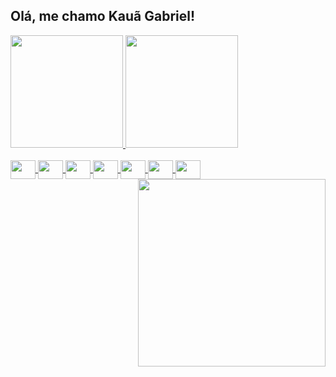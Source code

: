 ## Olá, me chamo Kauã Gabriel!

<div>
  <a href="[https://www.instagram.com/thiagueirasantos/](https://www.linkedin.com/in/kau%C3%A3-gabriel-821996212/)">
  <img height="180em" src="https://github-readme-stats.vercel.app/api?username=FiNiShYyy&show_icons=true&theme=radical&include_all_commits=true&count_private=true"/>
  <img height="180em" src="https://github-readme-stats.vercel.app/api/top-langs/?username=FiNiShYyy&layout=compact&langs_count=16&theme=radical"/>
</div>

<div style="display: inline_block"><br>
  <img align="center" height="30" width="40" src="https://cdn.jsdelivr.net/gh/devicons/devicon/icons/html5/html5-original.svg" />
  <img align="center" height="30" width="40" src="https://cdn.jsdelivr.net/gh/devicons/devicon/icons/css3/css3-original.svg" />
  <img align="center" height="30" width="40" src="https://cdn.jsdelivr.net/gh/devicons/devicon/icons/javascript/javascript-original.svg" />
  <img align="center" height="30" width="40" src="https://cdn.jsdelivr.net/gh/devicons/devicon/icons/figma/figma-original.svg" />
  <img align="center" height="30" width="40" src="https://cdn.jsdelivr.net/gh/devicons/devicon@latest/icons/photoshop/photoshop-original.svg" />
  <img align="center" height="30" width="40" src="https://cdn.jsdelivr.net/gh/devicons/devicon/icons/nodejs/nodejs-original.svg" />
  <img align="center" height="30" width="40" src="https://cdn.jsdelivr.net/gh/devicons/devicon@latest/icons/react/react-original.svg" />
  <img align="right" hegiht="300" width="300" src="https://media4.giphy.com/media/2IudUHdI075HL02Pkk/giphy.gif?cid=ecf05e47w32h803zus0vtnrg7vsuu0xetovddoc065lrqev0&ep=v1_gifs_search&rid=giphy.gif&ct=g">
  <link rel="stylesheet" href="https://cdn.jsdelivr.net/gh/devicons/devicon@v2.15.1/devicon.min.css">

</div>

##
